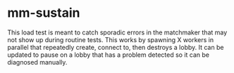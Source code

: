 # mm-sustain

This load test is meant to catch sporadic errors in the matchmaker that may not
show up during routine tests.
This works by spawning X workers in parallel that repeatedly create, connect
to, then destroys a lobby. It can be updated to pause on a lobby that has a
problem detected so it can be diagnosed manually.
